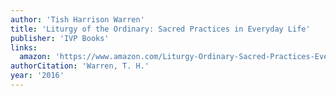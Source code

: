 ```yaml
---
author: 'Tish Harrison Warren'
title: 'Liturgy of the Ordinary: Sacred Practices in Everyday Life'
publisher: 'IVP Books'
links:
  amazon: 'https://www.amazon.com/Liturgy-Ordinary-Sacred-Practices-Everyday/dp/0830846239'
authorCitation: 'Warren, T. H.'
year: '2016'
---
```

